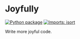 # Joyfully

[![Python package](https://github.com/willf/joyfully/actions/workflows/test.yml/badge.svg)](https://github.com/willf/joyfully/actions/workflows/test.yml) [![Imports: isort](https://img.shields.io/badge/%20imports-isort-%231674b1?style=flat&labelColor=ef8336)](https://pycqa.github.io/isort/)

Write more joyful code.
